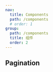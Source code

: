 ```yaml
---
nav:
  title: Components
  path: /components
  # order: 1
group:
  path: /components
  title: 组件
  order: 2
---
```


## Pagination

<code src="./pagination-example/index.jsx">

<API src="./paginationApi/paginationApi.tsx"></API>
